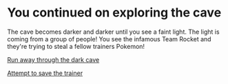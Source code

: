 # You continued on exploring the cave

The cave becomes darker and darker until you see a faint light.
The light is coming from a group of people!
You see the infamous Team Rocket and they're trying to steal a fellow trainers Pokemon!

[Run away through the dark cave](get-lost.md)

[Attempt to save the trainer](team-rocket.md)
